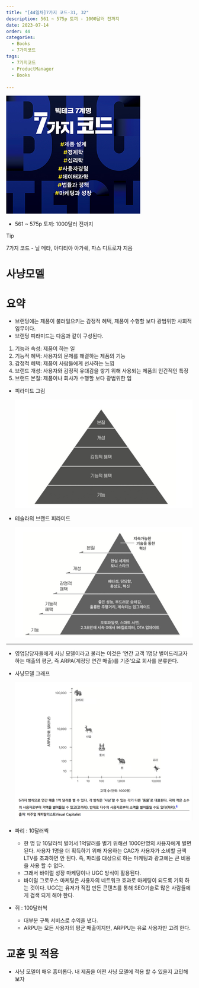```yaml
---
title: "[44일차]7가지 코드-31, 32"
description: 561 ~ 575p 토끼 - 1000달러 전까지
date: 2023-07-14
order: 44
categories:
  - Books
  - 7가지코드
tags:
  - 7가지코드
  - ProductManager
  - Books

---
```

![표지](./7code_img/Untitled.png)
- 561 ~ 575p 토끼: 1000달러 전까지

>[!tip]
>7가지 코드 - 닐 메타, 아디티야 아가쉐, 파스 디트로자 지음


# 사냥모델

# 요약

- 브랜딩에는 제품이 불러일으키는 감정적 혜택, 제품이 수행할 보다 광범위한 사회적 임무이다.
- 브랜딩 피라미드는 다음과 같이 구성된다.
1. 기능과 속성: 제품이 하는 일
2. 기능적 혜택: 사용자의 문제를 해결하는 제품의 기능
3. 감정적 혜택: 제품이 사람들에게 선사하는 느낌
4. 브랜드 개성: 사용자와 감정적 유대감을 쌓기 위해 사용되는 제품의 인간적인 특징
5. 브랜드 본질: 제품이나 회사가 수행할 보다 광범위한 임
- 피라미드 그림
    
    ![Untitled](./7code_img/image-44/Untitled.png)
    
- 테슬라의 브랜드 피라미드
    
    ![Untitled](./7code_img/image-44/Untitled%201.png)
    

---

- 영업담당자들에게 사냥 모델이라고 불리는 이것은 ‘연간 고객 1명당 벌어드리고자 하는 매출의 평균, 즉 ARPA(계정당 연간 매출)를 기준’으로 회사를 분류한다.
- 사냥모델 그래프
    
    ![Untitled](./7code_img/image-44/Untitled%202.png)
    
- 파리 : 10달러씩
    - 한 명 당 10달러씩 벌어서 1억달러를 벌기 위해선 1000만명의 사용자에게 벌면 된다. 사용자 1명을 더 획득하기 위해 자용하는 CAC가 사용자가 소비할 금액 LTV를 초과하면 안 된다. 즉, 파리를 대상으로 하는 마케팅과 광고에는 큰 비용을 사용 할 수 없다.
    - 그래서 바이럴 성장 마케팅이나 UGC 방식이 활용된다.
    - 바이럴 그로우스 마케팅은 사용자의 네트워크 효과로 마케팅이 되도록 기획 하는 것이다. UGC는 유저가 직접 만든 콘탠츠를 통해 SEO기술로 많은 사람들에게 검색 되게 해야 한다.
- 쥐 : 100달러씩
    - 대부분 구독 서비스로 수익을 낸다.
    - ARPU는 모든 사용자의 평균 매출이지만, ARPPU는 유료 사용자만 고려 한다.

# 교훈 및 적용

- 사냥 모델이 매우 흥미롭다. 내 제품을 어떤 사냥 모델에 적용 할 수 있을지 고민해보자